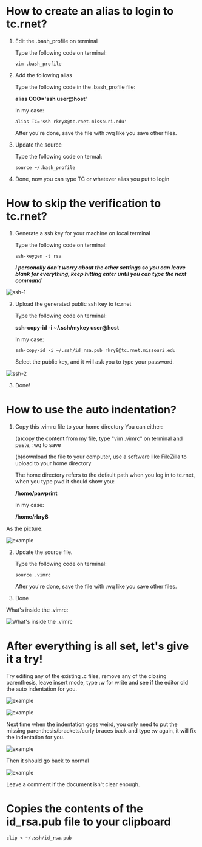 # How to create an alias to login to tc.rnet?
1. Edit the .bash_profile on terminal

   Type the following code on terminal:

    ```vim .bash_profile```
    
    
2. Add the following alias

    Type the following code in the .bash_profile file:

    **alias OOO='ssh user@host'**
    
    In my case:
    
    ```alias TC='ssh rkry8@tc.rnet.missouri.edu'```
    
    After you're done, save the file with :wq like you save other files.
    
3. Update the source

    Type the following code on termal:

    ```source ~/.bash_profile```
    
4. Done, now you can type TC or whatever alias you put to login



# How to skip the verification to tc.rnet?
1. Generate a ssh key for your machine on local terminal

    Type the following code on terminal:

    ```ssh-keygen -t rsa```
    
    **_I personally don't worry about the other settings so you can leave blank for everything, keep hitting enter until you can type the next command_**

![ssh-1](ssh-1.png)

2. Upload the generated public ssh key to tc.rnet

    Type the following code on terminal:

    **ssh-copy-id -i ~/.ssh/mykey user@host**
    
    In my case: 
    
    ```ssh-copy-id -i ~/.ssh/id_rsa.pub rkry8@tc.rnet.missouri.edu```
    
    Select the public key, and it will ask you to type your password.
    
![ssh-2](ssh-2.png)

3. Done!

# How to use the auto indentation?

1. Copy this .vimrc file to your home directory
	You can either:
		
	(a)copy the content from my file, type "vim .vimrc" on terminal and paste, :wq to save
		
	(b)download the file to your computer, use a software like FileZilla to upload to your home directory

	The home directory refers to the default path when you log in to tc.rnet, when you type pwd it should show you: 

	**/home/pawprint**

	In my case:

	**/home/rkry8**

As the picture:

![example](home.png)


2. Update the source file.

    Type the following code on terminal:

    ```source .vimrc```
    
    After you're done, save the file with :wq like you save other files.
    
3. Done

What's inside the .vimrc:
    
![What's inside the .vimrc](example.png)

# After everything is all set, let's give it a try!

Try editing any of the existing .c files, remove any of the closing parenthesis, leave insert mode, type :w for write and see if the editor did the auto indentation for you. 

![example](auto-1.png)

![example](auto-2.png)

Next time when the indentation goes weird, you only need to put the missing parenthesis/brackets/curly braces back and type :w again, it will fix the indentation for you.

![example](auto-3.png)

Then it should go back to normal

![example](auto-1.png)

Leave a comment if the document isn't clear enough.


# Copies the contents of the id_rsa.pub file to your clipboard
```clip < ~/.ssh/id_rsa.pub```
